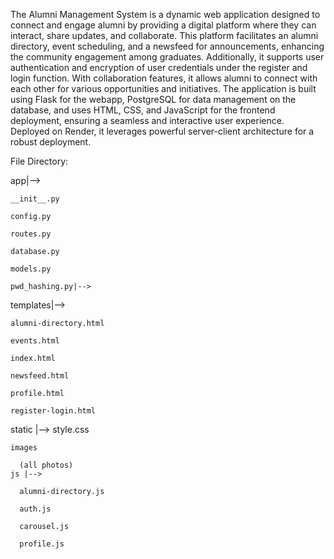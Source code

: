The Alumni Management System is a dynamic web application designed to connect and engage alumni by providing a digital platform where they can interact, share updates, and collaborate. This platform facilitates an alumni directory, event scheduling, and a newsfeed for announcements, enhancing the community engagement among graduates. Additionally, it supports user authentication and encryption of user credentials under the register and login function. With collaboration features, it allows alumni to connect with each other for various opportunities and initiatives. The application is built using Flask for the webapp, PostgreSQL for data management on the database, and uses HTML, CSS, and JavaScript for the frontend deployment, ensuring a seamless and interactive user experience. Deployed on Render, it leverages powerful server-client architecture for a robust deployment.


File Directory:

app|-->

    __init__.py
    
    config.py
  
    routes.py
  
    database.py
  
    models.py
  
    pwd_hashing.py|-->
  
  templates|-->
  
    alumni-directory.html
    
    events.html
    
    index.html
    
    newsfeed.html
    
    profile.html
    
    register-login.html

  static |-->
    style.css
    
    images
    
      (all photos)
    js |-->
    
      alumni-directory.js
      
      auth.js
      
      carousel.js
      
      profile.js
      
    
    
